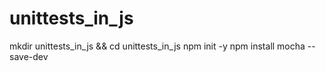# unittests_in_js

mkdir unittests_in_js && cd unittests_in_js
npm init -y
npm install mocha --save-dev

